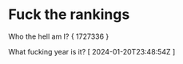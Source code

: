# Fuck the rankings

Who the hell am I?
{ 1727336 }

What fucking year is it?
[ 2024-01-20T23:48:54Z ]

